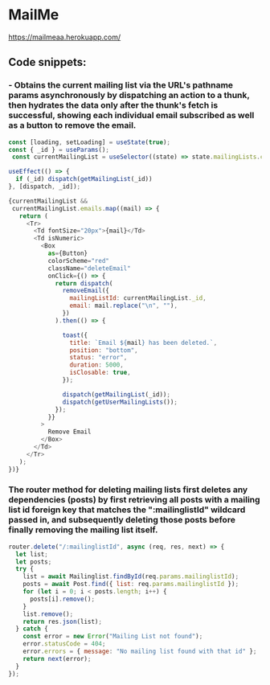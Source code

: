 # MailMe

https://mailmeaa.herokuapp.com/
## Code snippets:

### - Obtains the current mailing list via the URL's pathname params asynchronously by dispatching an action to a thunk, then hydrates the data only after the thunk's fetch is successful, showing each individual email subscribed as well as a button to remove the email.
```javascript
const [loading, setLoading] = useState(true);
const { _id } = useParams();
 const currentMailingList = useSelector((state) => state.mailingLists.currentMailingList);

useEffect(() => {
  if (_id) dispatch(getMailingList(_id))
}, [dispatch, _id]);

{currentMailingList &&
 currentMailingList.emails.map((mail) => {
   return (
     <Tr>
       <Td fontSize="20px">{mail}</Td>
       <Td isNumeric>
         <Box
           as={Button}
           colorScheme="red"
           className="deleteEmail"
           onClick={() => {
             return dispatch(
               removeEmail({
                 mailingListId: currentMailingList._id,
                 email: mail.replace("\n", ""),
               })
             ).then(() => {

               toast({
                 title: `Email ${mail} has been deleted.`,
                 position: "bottom",
                 status: "error",
                 duration: 5000,
                 isClosable: true,
               });

               dispatch(getMailingList(_id));
               dispatch(getUserMailingLists());
             });
           }}
         >
           Remove Email
         </Box>
       </Td>
     </Tr>
   );
})}
```

### The router method for deleting mailing lists first deletes any dependencies (posts) by first retrieving all posts with a mailing list id foreign key that matches the ":mailinglistId" wildcard passed in, and subsequently deleting those posts before finally removing the mailing list itself.
```javascript
router.delete("/:mailinglistId", async (req, res, next) => {
  let list;
  let posts;
  try {
    list = await Mailinglist.findById(req.params.mailinglistId);
    posts = await Post.find({ list: req.params.mailinglistId });
    for (let i = 0; i < posts.length; i++) {
      posts[i].remove();
    }
    list.remove();
    return res.json(list);
  } catch {
    const error = new Error("Mailing List not found");
    error.statusCode = 404;
    error.errors = { message: "No mailing list found with that id" };
    return next(error);
  }
});
```
